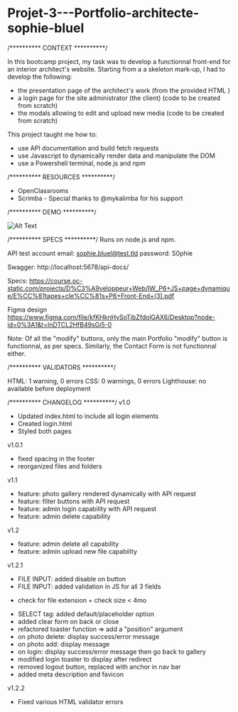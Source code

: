 # Projet-3---Portfolio-architecte-sophie-bluel

/**********
  CONTEXT
**********/

In this bootcamp project, my task was to develop a functionnal front-end for an interior architect's website.
Starting from a a skeleton mark-up, I had to develop the following:
 * the presentation page of the architect's work (from the provided HTML )
 * a login page for the site administrator (the client) (code to be created from scratch)
 * the modals allowing to edit and upload new media (code to be created from scratch)

This project taught me how to:
* use API documentation and build fetch requests
* use Javascript to dynamically render data and manipulate the DOM
* use a Powershell terminal, node.js and npm

/**********
 RESOURCES
**********/

 * OpenClassrooms
 * Scrimba - Special thanks to @mykalimba for his support
 
 
/**********
   DEMO
**********/

![Alt Text](https://github.com/BuckyBuck135/Projet-3---Portfolio-architecte-sophie-bluel/blob/main/FrontEnd/assets/images/Sophie-Bluel-demo.gif)

/**********
   SPECS
**********/
Runs on node.js and npm.

API test account
email: sophie.bluel@test.tld
password: S0phie

Swagger:
http://localhost:5678/api-docs/

Specs:
https://course.oc-static.com/projects/D%C3%A9veloppeur+Web/IW_P6+JS+page+dynamique/E%CC%81tapes+cle%CC%81s+P6+Front-End+(3).pdf

Figma design 
https://www.figma.com/file/kfKHknHySoTibZfdolGAX6/Desktop?node-id=0%3A1&t=InDTCL2HfB49sGi5-0

Note: Of all the "modify" buttons, only the main Portfolio "modify" button is functionnal, as per specs. Similarly, the Contact Form is not functionnal either.

/**********
VALIDATORS
**********/

HTML: 1 warning, 0 errors
CSS: 0 warnings, 0 errors
Lighthouse: no available before deployment

/**********
 CHANGELOG
**********/
v1.0
* Updated index.html to include all login elements
* Created login.html
* Styled both pages

v1.0.1
* fixed spacing in the footer
* reorganized files and folders

v1.1
* feature: photo gallery rendered dynamically with API request
* feature: filter buttons with API request
* feature: admin login capability  with API request
* feature: admin delete capability

v1.2
* feature: admin delete all capability
* feature: admin upload new file capability

v1.2.1
* FILE INPUT: added disable on button
* FILE INPUT: added validation in JS for all 3 fields
 + check for file extension + check size < 4mo
* SELECT tag: added default/placeholder option
* added clear form on back or close
* refactored toaster function => add a "position" argument
* on photo delete: display success/error message
* on photo add: display message
* on login: display success/error message then go back to gallery
* modified login toaster to display after redirect
* removed logout button, replaced with anchor in nav bar
* added meta description and favicon

v1.2.2
* Fixed various HTML validator errors


